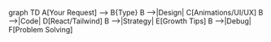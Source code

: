 graph TD
    A[Your Request] --> B{Type}
    B -->|Design| C[Animations/UI/UX]
    B -->|Code| D[React/Tailwind]
    B -->|Strategy| E[Growth Tips]
    B -->|Debug| F[Problem Solving]